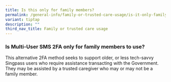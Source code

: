 ```yaml
---
title: Is this only for family members?
permalink: /general-info/family-or-trusted-care-usage/is-it-only-family-members/
variant: tiptap
description: ""
third_nav_title: Family or trusted care usage
---
```

<h3>Is Multi-User SMS 2FA only for family members to use?</h3>
<p>This alternative 2FA method seeks to support older, or less tech-savvy
Singpass users who require assistance transacting with the Government.
They may be assisted by a trusted caregiver who may or may not be a family
member.</p>